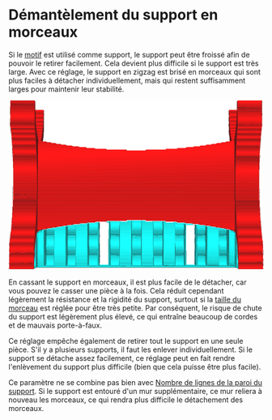 Démantèlement du support en morceaux
====
Si le [motif](../support/support_pattern.md) est utilisé comme support, le support peut être froissé afin de pouvoir le retirer facilement. Cela devient plus difficile si le support est très large. Avec ce réglage, le support en zigzag est brisé en morceaux qui sont plus faciles à détacher individuellement, mais qui restent suffisamment larges pour maintenir leur stabilité.

![Toutes les 8 lignes, une ligne de connexion est laissée de côté, ce qui brise le support en morceaux](../../../articles/images/support_skip_some_zags.png)

En cassant le support en morceaux, il est plus facile de le détacher, car vous pouvez le casser une pièce à la fois. Cela réduit cependant légèrement la résistance et la rigidité du support, surtout si la [taille du morceau](support_skip_zag_per_mm.md) est réglée pour être très petite. Par conséquent, le risque de chute du support est légèrement plus élevé, ce qui entraîne beaucoup de cordes et de mauvais porte-à-faux.

Ce réglage empêche également de retirer tout le support en une seule pièce. S'il y a plusieurs supports, il faut les enlever individuellement. Si le support se détache assez facilement, ce réglage peut en fait rendre l'enlèvement du support plus difficile (bien que cela puisse être plus facile).

Ce paramètre ne se combine pas bien avec [Nombre de lignes de la paroi du support](../support/support_wall_count.md). Si le support est entouré d'un mur supplémentaire, ce mur reliera à nouveau les morceaux, ce qui rendra plus difficile le détachement des morceaux.

